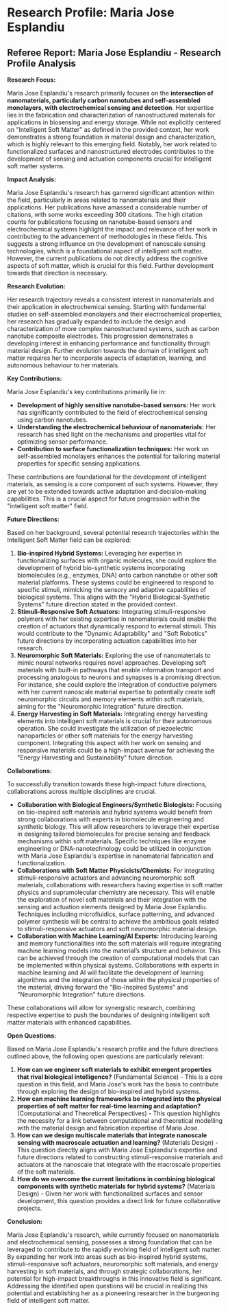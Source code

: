 # Research Profile: Maria Jose Esplandiu

## Referee Report: Maria Jose Esplandiu - Research Profile Analysis

**Research Focus:**

Maria Jose Esplandiu's research primarily focuses on the **intersection of nanomaterials, particularly carbon nanotubes and self-assembled monolayers, with electrochemical sensing and detection**. Her expertise lies in the fabrication and characterization of nanostructured materials for applications in biosensing and energy storage. While not explicitly centered on "Intelligent Soft Matter" as defined in the provided context, her work demonstrates a strong foundation in material design and characterization, which is highly relevant to this emerging field. Notably, her work related to functionalized surfaces and nanostructured electrodes contributes to the development of sensing and actuation components crucial for intelligent soft matter systems.


**Impact Analysis:**

Maria Jose Esplandiu's research has garnered significant attention within the field, particularly in areas related to nanomaterials and their applications. Her publications have amassed a considerable number of citations, with some works exceeding 300 citations. The high citation counts for publications focusing on nanotube-based sensors and electrochemical systems highlight the impact and relevance of her work in contributing to the advancement of methodologies in these fields. This suggests a strong influence on the development of nanoscale sensing technologies, which is a foundational aspect of intelligent soft matter.  However, the current publications do not directly address the cognitive aspects of soft matter, which is crucial for this field. Further development towards that direction is necessary.


**Research Evolution:**

Her research trajectory reveals a consistent interest in nanomaterials and their application in electrochemical sensing. Starting with fundamental studies on self-assembled monolayers and their electrochemical properties, her research has gradually expanded to include the design and characterization of more complex nanostructured systems, such as carbon nanotube composite electrodes. This progression demonstrates a developing interest in enhancing performance and functionality through material design. Further evolution towards the domain of intelligent soft matter requires her to incorporate aspects of adaptation, learning, and autonomous behaviour to her materials.


**Key Contributions:**

Maria Jose Esplandiu's key contributions primarily lie in:
* **Development of highly sensitive nanotube-based sensors:** Her work has significantly contributed to the field of electrochemical sensing using carbon nanotubes. 
* **Understanding the electrochemical behaviour of nanomaterials:** Her research has shed light on the mechanisms and properties vital for optimizing sensor performance.
* **Contribution to surface functionalization techniques:** Her work on self-assembled monolayers enhances the potential for tailoring material properties for specific sensing applications.

These contributions are foundational for the development of intelligent materials, as sensing is a core component of such systems. However, they are yet to be extended towards active adaptation and decision-making capabilities. This is a crucial aspect for future progression within the "intelligent soft matter" field.


**Future Directions:**

Based on her background, several potential research trajectories within the Intelligent Soft Matter field can be explored:

1. **Bio-inspired Hybrid Systems:** Leveraging her expertise in functionalizing surfaces with organic molecules, she could explore the development of hybrid bio-synthetic systems incorporating biomolecules (e.g., enzymes, DNA) onto carbon nanotube or other soft material platforms. These systems could be engineered to respond to specific stimuli, mimicking the sensory and adaptive capabilities of biological systems. This aligns with the "Hybrid Biological-Synthetic Systems" future direction stated in the provided context.
2. **Stimuli-Responsive Soft Actuators:** Integrating stimuli-responsive polymers with her existing expertise in nanomaterials could enable the creation of actuators that dynamically respond to external stimuli. This would contribute to the "Dynamic Adaptability" and "Soft Robotics" future directions by incorporating actuation capabilities into her research. 
3. **Neuromorphic Soft Materials:** Exploring the use of nanomaterials to mimic neural networks requires novel approaches.  Developing soft materials with built-in pathways that enable information transport and processing analogous to neurons and synapses is a promising direction. For instance, she could explore the integration of conductive polymers with her current nanoscale material expertise to potentially create soft neuromorphic circuits and memory elements within soft materials, aiming for the "Neuromorphic Integration" future direction. 
4. **Energy Harvesting in Soft Materials:** Integrating energy harvesting elements into intelligent soft materials is crucial for their autonomous operation. She could investigate the utilization of piezoelectric nanoparticles or other soft materials for the energy harvesting component. Integrating this aspect with her work on sensing and responsive materials could be a high-impact avenue for achieving the "Energy Harvesting and Sustainability" future direction. 

**Collaborations:**

To successfully transition towards these high-impact future directions, collaborations across multiple disciplines are crucial.

* **Collaboration with Biological Engineers/Synthetic Biologists:** Focusing on bio-inspired soft materials and hybrid systems would benefit from strong collaborations with experts in biomolecule engineering and synthetic biology. This will allow researchers to leverage their expertise in designing tailored biomolecules for precise sensing and feedback mechanisms within soft materials. Specific techniques like enzyme engineering or DNA-nanotechnology could be utilized in conjunction with Maria Jose Esplandiu's expertise in nanomaterial fabrication and functionalization. 
* **Collaborations with Soft Matter Physicists/Chemists:**  For integrating stimuli-responsive actuators and advancing neuromorphic soft materials, collaborations with researchers having expertise in soft matter physics and supramolecular chemistry are necessary. This will enable the exploration of novel soft materials and their integration with the sensing and actuation elements designed by Maria Jose Esplandiu. Techniques including microfluidics, surface patterning, and advanced polymer synthesis will be central to achieve the ambitious goals related to stimuli-responsive actuators and soft neuromorphic material design.
* **Collaboration with Machine Learning/AI Experts:**  Introducing learning and memory functionalities into the soft materials will require integrating machine learning models into the material’s structure and behavior. This can be achieved through the creation of computational models that can be implemented within physical systems. Collaborations with experts in machine learning and AI will facilitate the development of learning algorithms and the integration of those within the physical properties of the material, driving forward the "Bio-Inspired Systems" and "Neuromorphic Integration" future directions. 

These collaborations will allow for synergistic research, combining respective expertise to push the boundaries of designing intelligent soft matter materials with enhanced capabilities.


**Open Questions:**

Based on Maria Jose Esplandiu's research profile and the future directions outlined above, the following open questions are particularly relevant:

1. **How can we engineer soft materials to exhibit emergent properties that rival biological intelligence?** (Fundamental Science) - This is a core question in this field, and Maria Jose's work has the basis to contribute through exploring the design of bio-inspired and hybrid systems.
2. **How can machine learning frameworks be integrated into the physical properties of soft matter for real-time learning and adaptation?** (Computational and Theoretical Perspectives) - This question highlights the necessity for a link between computational and theoretical modelling with the material design and fabrication expertise of Maria Jose. 
3. **How can we design multiscale materials that integrate nanoscale sensing with macroscale actuation and learning?** (Materials Design) - This question directly aligns with Maria Jose Esplandiu's expertise and future directions related to constructing stimuli-responsive materials and actuators at the nanoscale that integrate with the macroscale properties of the soft materials.
4. **How do we overcome the current limitations in combining biological components with synthetic materials for hybrid systems?** (Materials Design) - Given her work with functionalized surfaces and sensor development, this question provides a direct link for future collaborative projects. 


**Conclusion:**

Maria Jose Esplandiu's research, while currently focused on nanomaterials and electrochemical sensing, possesses a strong foundation that can be leveraged to contribute to the rapidly evolving field of intelligent soft matter. By expanding her work into areas such as bio-inspired hybrid systems, stimuli-responsive soft actuators, neuromorphic soft materials, and energy harvesting in soft materials, and through strategic collaborations, her potential for high-impact breakthroughs in this innovative field is significant.  Addressing the identified open questions will be crucial in realizing this potential and establishing her as a pioneering researcher in the burgeoning field of intelligent soft matter. 
